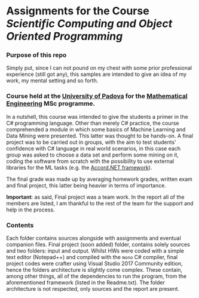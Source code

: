 # Assignments for the Course _Scientific Computing and Object Oriented Programming_

### Purpose of this repo
Simply put, since I can not pound on my chest with some prior professional experience (still got any), this samples are intended to give an idea of my work, my mental setting and so forth.

### Course held at the [University of Padova](https://www.unipd.it/) for the [Mathematical Engineering](https://www.unipd.it/en/mathematical-engineering) MSc programme.

In a nutshell, this course was intended to give the students a primer in the C# programming language. Other than merely C# practice, the course comprehended a module in which some basics of Machine Learning and Data Mining were presented. This latter was thought to be hands-on. A final project was to be carried out in groups, with the aim to test students' confidence with C# language in real world scenarios, in this case each group was asked to choose a data set and perform some mining on it, coding the software from scratch with the possibility to use external libraries for the ML tasks (e.g. the [Accord.NET framework](http://accord-framework.net/)).

The final grade was made up by averaging homework grades, written exam and final project, this latter being heavier in terms of importance.

**Important**: as said, Final project was a team work. In the report all of the members are listed, I am thankful to the rest of the team for the support and help in the process.


### Contents

Each folder contains sources alongside with assignments and eventual companion files. Final project (soon added) folder, contains solely sources and two folders: input and output. Whilst HWs were coded with a simple text editor (Notepad++) and compiled with the `mono` C# compiler, final project codes were crafter using Visual Studio 2017 Community edition, hence the folders architecture is slightly come complex. These contain, among other things, all of the dependencies to run the program, from the aforementioned framework (listed in the Readme.txt). The folder architecture is not respected, only sources and the report are present.
